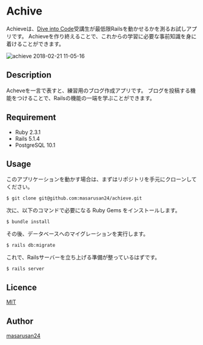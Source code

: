 Achive
====

Achieveは、[Dive into Code](https://diveintocode.jp/)受講生が最低限Railsを動かせるかを測るお試しアプリです。
Achieveを作り終えることで、これからの学習に必要な事前知識を身に着けることができます。

![achieve 2018-02-21 11-05-16](https://user-images.githubusercontent.com/17737460/36459459-323a6ae0-16f7-11e8-853a-b2736b5c7cc2.png)

## Description
Acheveを一言で表すと、練習用のブログ作成アプリです。
ブログを投稿する機能をつけることで、Railsの機能の一端を学ぶことができます。

## Requirement
- Ruby 2.3.1
- Rails 5.1.4
- PostgreSQL 10.1

## Usage
このアプリケーションを動かす場合は、まずはリポジトリを手元にクローンしてください。

```
$ git clone git@github.com:masarusan24/achieve.git
```

次に、以下のコマンドで必要になる Ruby Gems をインストールします。

```
$ bundle install
```

その後、データベースへのマイグレーションを実行します。

```
$ rails db:migrate
```

これで、Railsサーバーを立ち上げる準備が整っているはずです。

```
$ rails server
```

## Licence

[MIT](https://github.com/tcnksm/tool/blob/master/LICENCE)

## Author

[masarusan24](https://github.com/masarusan24)
